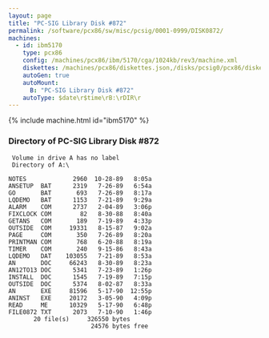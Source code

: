 ```yaml
---
layout: page
title: "PC-SIG Library Disk #872"
permalink: /software/pcx86/sw/misc/pcsig/0001-0999/DISK0872/
machines:
  - id: ibm5170
    type: pcx86
    config: /machines/pcx86/ibm/5170/cga/1024kb/rev3/machine.xml
    diskettes: /machines/pcx86/diskettes.json,/disks/pcsig0/pcx86/diskettes.json
    autoGen: true
    autoMount:
      B: "PC-SIG Library Disk #872"
    autoType: $date\r$time\rB:\rDIR\r
---
```


{% include machine.html id="ibm5170" %}

### Directory of PC-SIG Library Disk #872

     Volume in drive A has no label
     Directory of A:\

    NOTES             2960  10-28-89   8:05a
    ANSETUP  BAT      2319   7-26-89   6:54a
    GO       BAT       693   7-26-89   8:17a
    LQDEMO   BAT      1153   7-21-89   9:29a
    ALARM    COM      2737   2-04-89   3:06p
    FIXCLOCK COM        82   8-30-88   8:40a
    GETANS   COM       189   7-19-89   4:33p
    OUTSIDE  COM     19331   8-15-87   9:02a
    PAGE     COM       350   7-26-89   8:20a
    PRINTMAN COM       768   6-20-88   8:19a
    TIMER    COM       240   9-15-86   8:43a
    LQDEMO   DAT    103055   7-21-89   8:53a
    AN       DOC     66243   8-30-89   8:23a
    AN12TO13 DOC      5341   7-23-89   1:26p
    INSTALL  DOC      1545   7-19-89   7:15p
    OUTSIDE  DOC      5374   8-02-87   8:33a
    AN       EXE     81596   5-17-90  12:55p
    ANINST   EXE     20172   3-05-90   4:09p
    READ     ME      10329   5-17-90   6:48p
    FILE0872 TXT      2073   7-10-90   1:46p
           20 file(s)     326550 bytes
                           24576 bytes free
